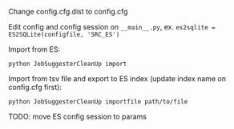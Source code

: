 Change config.cfg.dist to config.cfg

Edit config and config session on `__main__.py`, ex. `es2sqlite = ES2SQLite(configfile, 'SRC_ES')`

Import from ES:
```
python JobSuggesterCleanUp import
```

Import from tsv file and export to ES index (update index name on config.cfg first):
```
python JobSuggesterCleanUp importfile path/to/file
```

TODO: move ES config session to params